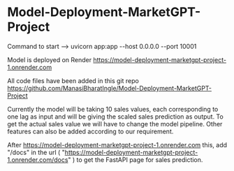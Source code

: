 # Model-Deployment-MarketGPT-Project

Command to start -->
uvicorn app:app --host 0.0.0.0 --port 10001

Model is deployed on Render
https://model-deployment-marketgpt-project-1.onrender.com

All code files have been added in this git repo
https://github.com/ManasiBharatIngle/Model-Deployment-MarketGPT-Project

Currently the model will be taking 10 sales values, each corresponding to one lag as input and will be giving the scaled sales prediction as output.
To get the actual sales value we will have to change the model pipeline. Other features can also be added according to our requirement.

After https://model-deployment-marketgpt-project-1.onrender.com this, add "/docs" in the url ( "https://model-deployment-marketgpt-project-1.onrender.com/docs" ) to get the FastAPI page for sales prediction.

